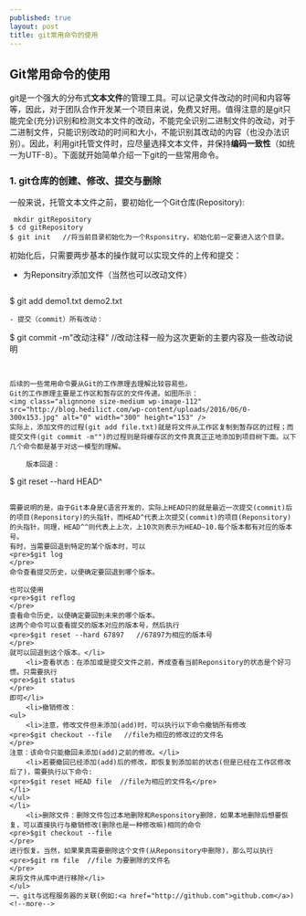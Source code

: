 ```yaml
---
published: true
layout: post
title: git常用命令的使用
---
```

## Git常用命令的使用

git是一个强大的分布式**文本文件**的管理工具。可以记录文件改动的时间和内容等等，因此，对于团队合作开发某一个项目来说，免费又好用。值得注意的是git只能完全(充分)识别和检测文本文件的改动，不能完全识别二进制文件的改动，对于二进制文件，只能识别改动的时间和大小，不能识别其改动的内容（也没办法识别）。因此，利用git托管文件时，应尽量选择文本文件，并保持**编码一致性**（如统一为UTF-8）。下面就开始简单介绍一下git的一些常用命令。
<!--more-->

### 1. git仓库的创建、修改、提交与删除

一般来说，托管文本文件之前，要初始化一个Git仓库(Repository):
```
 mkdir gitRepository
$ cd gitRepository
$ git init   //将当前目录初始化为一个Rsponsitry，初始化前一定要进入这个目录。
```
初始化后，只需要两步基本的操作就可以实现文件的上传和提交：
- 为Reponsitry添加文件（当然也可以改动文件）
  ```
$ git add demo1.txt demo2.txt
```
- 提交（commit）所有改动：
 ```
$ git commit -m"改动注释"   //改动注释一般为这次更新的主要内容及一些改动说明
```


后续的一些常用命令要从Git的工作原理去理解比较容易些。
Git的工作原理主要是工作区和暂存区的文件传递。如图所示：
<img class="alignnone size-medium wp-image-112" src="http://blog.hedilict.com/wp-content/uploads/2016/06/0-300x153.jpg" alt="0" width="300" height="153" />
实际上，添加文件的过程(git add file.txt)就是将文件从工作区复制到暂存区的过程；而提交文件(git commit -m"")的过程则是将缓存区的文件真真正正地添加到项目树下面。以下几个命令都是基于对这一模型的理解。

 	版本回退：
```
$ git reset --hard HEAD^
```

需要说明的是，由于Git本身是C语言开发的，实际上HEAD只的就是最近一次提交(commit)后的项目(Reponsitory)的头指针，而HEAD^代表上次提交(commit)的项目(Reponsitory)的头指针，同理，HEAD^^则代表上上次，上10次则表示为HEAD~10.每个版本都有对应的版本号。
有时，当需要回退到特定的某个版本时，可以
<pre>$git log
</pre>
命令查看提交历史，以便确定要回退到哪个版本。

也可以使用
<pre>$git reflog
</pre>
查看命令历史，以便确定要回到未来的哪个版本。
这两个命令可以查看提交的版本对应的版本号，然后执行
<pre>$git reset --hard 67897   //67897为相应的版本号
</pre>
就可以回退到这个版本。</li>
 	<li>查看状态：在添加或是提交文件之前，养成查看当前Reponsitory的状态是个好习惯。只需要执行
<pre>$git status
</pre>
即可</li>
 	<li>撤销修改：
<ul>
 	<li>注意，修改文件但未添加(add)时，可以执行以下命令撤销所有修改
<pre>$git checkout --file   //file为相应的修改过的文件名
</pre>
注意：该命令只能撤回未添加(add)之前的修改。</li>
 	<li>若要撤回已经添加(add)后的修改，即恢复到添加前的状态(但是已经在工作区修改后了)，需要执行以下命令:
<pre>$git reset HEAD file  //file为相应的文件名</pre>
</li>
</ul>
</li>
 	<li>删除文件：删除文件包过本地删除和Responsitory删除，如果本地删除后想要恢复，可以直接执行与撤销修改(删除也是一种修改嘛)相同的命令
<pre>$git checkout --file
</pre>
进行恢复。当然，如果果真需要删除这个文件(从Reponsitory中删除)，那么可以执行
<pre>$git rm file  //file 为要删除的文件名
</pre>
来将文件从库中进行移除</li>
</ul>
一、git与远程服务器的关联(例如:<a href="http://github.com">github.com</a>)
<!--more-->
